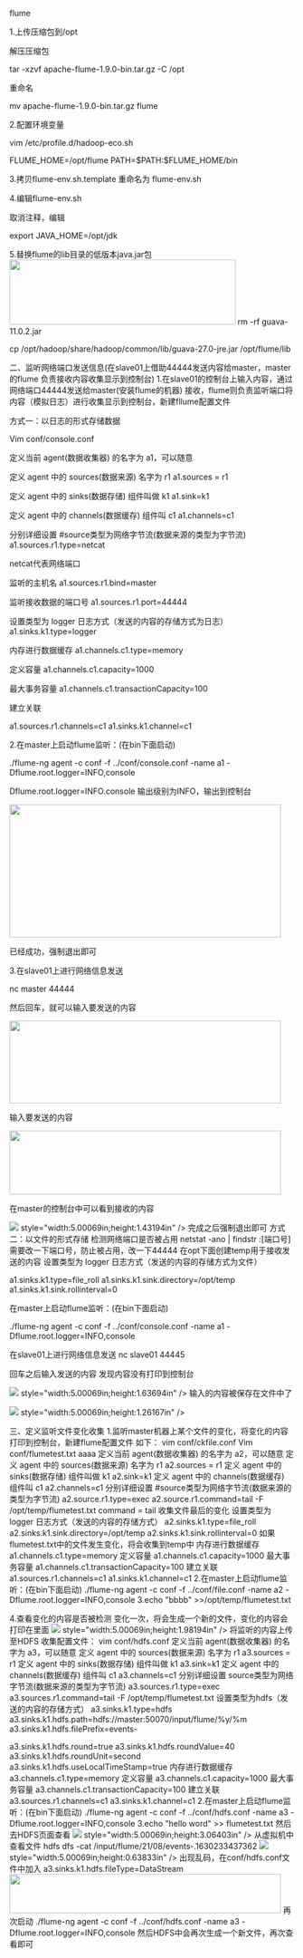 flume

1.上传压缩包到/opt

解压压缩包

tar -xzvf apache-flume-1.9.0-bin.tar.gz -C /opt

重命名

mv apache-flume-1.9.0-bin.tar.gz flume

2.配置环境变量

vim /etc/profile.d/hadoop-eco.sh

FLUME_HOME=/opt/flume PATH=\$PATH:\$FLUME_HOME/bin

3.拷贝flume-env.sh.template 重命名为 flume-env.sh

4.编辑flume-env.sh

取消注释，编辑

export JAVA_HOME=/opt/jdk

5.替换flume的lib目录的低版本java.jar包
<img src="https://gitee.com/chnpngwng/typora-image/raw/master/assets/flume/flume1.png"
style="width:4.16236in;height:1.19667in" />
rm -rf guava-11.0.2.jar

cp /opt/hadoop/share/hadoop/common/lib/guava-27.0-jre.jar
/opt/flume/lib

二、监听网络端口发送信息(在slave01上借助44444发送内容给master，master的flume
负责接收内容收集显示到控制台)
1.在slave01的控制台上输入内容，通过网络端口44444发送给master(安装flume的机器)
接收，flume则负责监听端口将内容（模拟日志）进行收集显示到控制台，新建fllume配置文件

方式一：以日志的形式存储数据

Vim conf/console.conf

定义当前 agent(数据收集器) 的名字为 a1，可以随意

定义 agent 中的 sources(数据来源) 名字为 r1 a1.sources = r1

定义 agent 中的 sinks(数据存储) 组件叫做 k1 a1.sink=k1

定义 agent 中的 channels(数据缓存) 组件叫 c1 a1.channels=c1

分别详细设置 \#source类型为网络字节流(数据来源的类型为字节流)
a1.sources.r1.type=netcat

netcat代表网络端口

监听的主机名 a1.sources.r1.bind=master

监听接收数据的端口号 a1.sources.r1.port=44444

设置类型为 logger 日志方式（发送的内容的存储方式为日志）
a1.sinks.k1.type=logger

内存进行数据缓存 a1.channels.c1.type=memory

定义容量 a1.channels.c1.capacity=1000

最大事务容量 a1.channels.c1.transactionCapacity=100

建立关联

a1.sources.r1.channels=c1 a1.sinks.k1.channel=c1

2.在master上启动flume监听：(在bin下面启动)

./flume-ng agent -c conf -f ../conf/console.conf -name a1 -Dflume.root.logger=INFO,console

Dflume.root.logger=INFO.console 输出级别为INFO，输出到控制台

<img src="https://gitee.com/chnpngwng/typora-image/raw/master/assets/flume/flume2.png"
style="width:5.00069in;height:2.45069in" />

已经成功，强制退出即可

3.在slave01上进行网络信息发送

nc master 44444

然后回车，就可以输入要发送的内容

<img src="https://gitee.com/chnpngwng/typora-image/raw/master/assets/flume/flume3.png" style="width:5.00069in;height:1.52in" />

输入要发送的内容

<img src="https://gitee.com/chnpngwng/typora-image/raw/master/assets/flume/flume4.png" style="width:5.00069in;height:1.18in" />

 在master的控制台中可以看到接收的内容

<img src="https://gitee.com/chnpngwng/typora-image/raw/master/assets/flume/flume5.png"> style="width:5.00069in;height:1.43194in" />
完成之后强制退出即可
方式二：以文件的形式存储
 检测网络端口是否被占用
netstat -ano \| findstr :\[端口号\]
需要改一下端口号，防止被占用，改一下44444
在opt下面创建temp用于接收发送的内容
设置类型为 logger 日志方式（发送的内容的存储方式为文件）

a1.sinks.k1.type=file_roll a1.sinks.k1.sink.directory=/opt/temp
a1.sinks.k1.sink.rollinterval=0

在master上启动flume监听：(在bin下面启动)

./flume-ng agent -c conf -f ../conf/console.conf -name a1 -Dflume.root.logger=INFO,console

在slave01上进行网络信息发送 nc slave01 44445

回车之后输入发送的内容
发现内容没有打印到控制台

<img src="https://gitee.com/chnpngwng/typora-image/raw/master/assets/flume/flume6.png"> style="width:5.00069in;height:1.63694in" />
输入的内容被保存在文件中了

<img src="https://gitee.com/chnpngwng/typora-image/raw/master/assets/flume/flume7.png"> style="width:5.00069in;height:1.26167in" />

三、定义监听文件变化收集
1.监听master机器上某个文件的变化，将变化的内容打印到控制台，新建flume配置文件
如下：
vim conf/ckfile.conf
Vim conf/flumetest.txt aaaa
定义当前 agent(数据收集器) 的名字为 a2，可以随意
定义 agent 中的 sources(数据来源) 名字为 r1 a2.sources = r1
定义 agent 中的 sinks(数据存储) 组件叫做 k1 a2.sink=k1
定义 agent 中的 channels(数据缓存) 组件叫 c1 a2.channels=c1
分别详细设置 \#source类型为网络字节流(数据来源的类型为字节流)
a2.source.r1.type=exec
a2.source.r1.command=tail -F /opt/temp/flumetest.txt
command = tail 收集文件最后的变化
设置类型为 logger 日志方式（发送的内容的存储方式）
a2.sinks.k1.type=file_roll a2.sinks.k1.sink.directory=/opt/temp
a2.sinks.k1.sink.rollinterval=0
如果flumetest.txt中的文件发生变化，将会收集到temp中
内存进行数据缓存 a1.channels.c1.type=memory
定义容量 a1.channels.c1.capacity=1000
最大事务容量 a1.channels.c1.transactionCapacity=100
建立关联
a1.sources.r1.channels=c1 a1.sinks.k1.channel=c1
2.在master上启动flume监听：(在bin下面启动)
./flume-ng agent -c conf -f ../conf/file.conf -name a2 -Dflume.root.logger=INFO,console
3.echo "bbbb" \>\>/opt/temp/flumetest.txt



4.查看变化的内容是否被检测
变化一次，将会生成一个新的文件，变化的内容会打印在里面
<img src="https://gitee.com/chnpngwng/typora-image/raw/master/assets/flume/flume8.png"> style="width:5.00069in;height:1.98194in" />
将监听的内容上传至HDFS
收集配置文件：
vim conf/hdfs.conf
定义当前 agent(数据收集器) 的名字为 a3，可以随意
定义 agent 中的 sources(数据来源) 名字为 r1 a3.sources = r1
定义 agent 中的 sinks(数据存储) 组件叫做 k1 a3.sink=k1
定义 agent 中的 channels(数据缓存) 组件叫 c1 a3.channels=c1
分别详细设置
source类型为网络字节流(数据来源的类型为字节流)
a3.sources.r1.type=exec
a3.sources.r1.command=tail -F /opt/temp/flumetest.txt
设置类型为hdfs（发送的内容的存储方式）
a3.sinks.k1.type=hdfs
a3.sinks.k1.hdfs.path=hdfs://master:50070/input/flume/%y/%m
a3.sinks.k1.hdfs.filePrefix=events-

a3.sinks.k1.hdfs.round=true a3.sinks.k1.hdfs.roundValue=40
a3.sinks.k1.hdfs.roundUnit=second
a3.sinks.k1.hdfs.useLocalTimeStamp=true
内存进行数据缓存
a3.channels.c1.type=memory
定义容量 a3.channels.c1.capacity=1000
最大事务容量 a3.channels.c1.transactionCapacity=100
建立关联
a3.sources.r1.channels=c1 a3.sinks.k1.channel=c1
2.在master上启动flume监听：(在bin下面启动)
./flume-ng agent -c conf -f ../conf/hdfs.conf -name a3 -Dflume.root.logger=INFO,console
3.echo "hello word" \>\> flumetest.txt
然后去HDFS页面查看
 <img src="https://gitee.com/chnpngwng/typora-image/raw/master/assets/flume/flume9.png"> style="width:5.00069in;height:3.06403in" />
从虚拟机中查看文件
hdfs dfs -cat /input/flume/21/08/events-.1630233437362
<img src="https://gitee.com/chnpngwng/typora-image/raw/master/assets/flume/flume10.png"> style="width:5.00069in;height:0.63833in" />
出现乱码，在conf/hdfs.conf文件中加入
a3.sinks.k1.hdfs.fileType=DataStream
<img src="https://gitee.com/chnpngwng/typora-image/raw/master/assets/flume/flume11.png"
style="width:5.00069in;height:0.71367in" />
再次启动
./flume-ng agent -c conf -f ../conf/hdfs.conf -name a3 -Dflume.root.logger=INFO,console
然后HDFS中会再次生成一个新文件，再次查看即可
